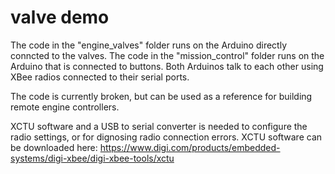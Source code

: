 # valve demo
The code in the "engine_valves" folder runs on the Arduino directly conncted to the valves.
The code in the "mission_control" folder runs on the Arduino that is connected to buttons.
Both Arduinos talk to each other using XBee radios connected to their serial ports.

The code is currently broken, but can be used as a reference for building remote engine controllers.

XCTU software and a USB to serial converter is needed to configure the radio settings, or for dignosing radio connection errors.
XCTU software can be downloaded here: https://www.digi.com/products/embedded-systems/digi-xbee/digi-xbee-tools/xctu
